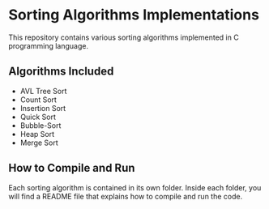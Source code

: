 # Sorting Algorithms Implementations

This repository contains various sorting algorithms implemented in C programming language.

## Algorithms Included

- AVL Tree Sort
- Count Sort
- Insertion Sort
- Quick Sort
- Bubble-Sort   
- Heap Sort
- Merge Sort

## How to Compile and Run

Each sorting algorithm is contained in its own folder. Inside each folder, you will find a README file that explains how to compile and run the code.

